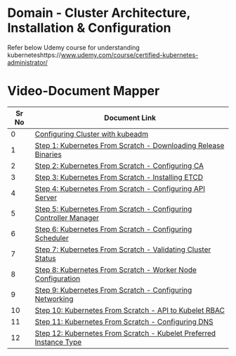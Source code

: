 # Domain - Cluster Architecture, Installation & Configuration

Refer below Udemy course for understanding kuberneteshttps://www.udemy.com/course/certified-kubernetes-administrator/

# Video-Document Mapper

| Sr No | Document Link |
| ------ | ------ |
| 0 | [Configuring Cluster with kubeadm][PlDa] |
| 1 | [Step 1: Kubernetes From Scratch - Downloading Release Binaries][PlDb] |
| 2 | [Step 2: Kubernetes From Scratch - Configuring CA][PlDc]
| 3 | [Step 3: Kubernetes From Scratch - Installing ETCD][PlDd]
| 4 | [Step 4: Kubernetes From Scratch - Configuring API Server][PlDe]
| 5 | [Step 5: Kubernetes From Scratch - Configuring Controller Manager][PlDf]
| 6 | [Step 6: Kubernetes From Scratch - Configuring Scheduler][PlDg]
| 7 | [Step 7: Kubernetes From Scratch - Validating Cluster Status][PlDh]
| 8 | [Step 8: Kubernetes From Scratch - Worker Node Configuration][PlDi]
| 9 | [Step 9: Kubernetes From Scratch - Configuring Networking][PlDj]
| 10 | [Step 10: Kubernetes From Scratch - API to Kubelet RBAC][PlDk]
| 11 | [Step 11: Kubernetes From Scratch - Configuring DNS ][PlDl]
| 12 | [Step 12: Kubernetes From Scratch - Kubelet Preferred Instance Type ][PlDm]



   [PlDa]: <https://github.com/premlondhe/kubernetes-notes/blob/master/Domain%206%20-%20Cluster%20Architecture%2C%20Installation%20%26%20Configuration/kubeadm-install.md>
   [PlDb]: <https://github.com/zealvora/certified-kubernetes-administrator/blob/master/Domain%206%20-%20Cluster%20Architecture%2C%20Installation%20%26%20Configuration/k8s-scratch-step-1-download-release-binaries.md>
   [PlDc]: <https://github.com/premlondhe/kubernetes-notes/blob/master/Domain%206%20-%20Cluster%20Architecture%2C%20Installation%20%26%20Configuration/k8s-scratch-step-2-configure-ca.md>
[PlDd]: <https://github.com/premlondhe/kubernetes-notes/blob/master/Domain%206%20-%20Cluster%20Architecture%2C%20Installation%20%26%20Configuration/k8s-scratch-step-3-install-etcd.md>
[PlDe]: <https://github.com/premlondhe/kubernetes-notes/blob/master/Domain%206%20-%20Cluster%20Architecture%2C%20Installation%20%26%20Configuration/k8s-scratch-step-4-configure-apiserver.md>
[PlDf]: <https://github.com/premlondhe/kubernetes-notes/blob/master/Domain%206%20-%20Cluster%20Architecture%2C%20Installation%20%26%20Configuration/k8s-scratch-step-5-install-controller.md>
[PlDg]: <https://github.com/premlondhe/kubernetes-notes/blob/master/Domain%206%20-%20Cluster%20Architecture%2C%20Installation%20%26%20Configuration/k8s-scratch-step-6-configure-scheduler.md>
[PlDh]: <https://github.com/premlondhe/kubernetes-notes/blob/master/Domain%206%20-%20Cluster%20Architecture%2C%20Installation%20%26%20Configuration/k8s-scratch-step-7-validating-cluster-status.md>
[PlDi]: <https://github.com/premlondhe/kubernetes-notes/blob/master/Domain%206%20-%20Cluster%20Architecture%2C%20Installation%20%26%20Configuration/k8s-scratch-step-8-configure-worker-node.md>
[PlDj]: <https://github.com/premlondhe/kubernetes-notes/blob/master/Domain%206%20-%20Cluster%20Architecture%2C%20Installation%20%26%20Configuration/k8s-scratch-step-9-configure-networking.md>
[PlDk]: <https://github.com/premlondhe/kubernetes-notes/blob/master/Domain%206%20-%20Cluster%20Architecture%2C%20Installation%20%26%20Configuration/k8s-scratch-step-10-api-kubelet-rbac.md>
[PlDl]: <https://github.com/premlondhe/kubernetes-notes/blob/master/Domain%206%20-%20Cluster%20Architecture%2C%20Installation%20%26%20Configuration/k8s-scratch-step-11-configure-dns.md>
[PlDm]: <https://github.com/premlondhe/kubernetes-notes/blob/master/Domain%206%20-%20Cluster%20Architecture%2C%20Installation%20%26%20Configuration/k8s-scratch-step-12-kubelet-preferred-type.md>
